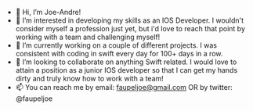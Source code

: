 - 👋 Hi, I’m Joe-Andre!
- 👀 I’m interested in developing my skills as an IOS Developer. I wouldn't consider myself a profession just yet, but i'd love to reach that point by working with a team and challenging myself!
- 🌱 I’m currently working on a couple of different projects. I was consistent with coding in swift every day for 100+ days in a row.
- 💞️ I’m looking to collaborate on anything Swift related. I would love to attain a position as a junior IOS developer so that I can get my hands dirty and truly know how to work with a team!
- 📫 You can reach me by email: faupeljoe@gmail.com OR by twitter: @faupeljoe

<!---
faupeljoe/faupeljoe is a ✨ special ✨ repository because its `README.md` (this file) appears on your GitHub profile.
You can click the Preview link to take a look at your changes.
--->
